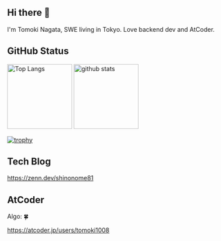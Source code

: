 ## Hi there 👋
I'm Tomoki Nagata, SWE living in Tokyo. Love backend dev and AtCoder. 

## GitHub Status
<p align="left"> 
  <img alt="Top Langs" height="150px" src="https://github-readme-stats.vercel.app/api/top-langs/?username=Tomoki108&layout=compact&show_icons=true&theme=onedark" />
  <img alt="github stats" height="150px" src="https://github-readme-stats.vercel.app/api?username=Tomoki108&theme=onedark&show_icons=ture" />
</p>

[![trophy](https://github-profile-trophy.vercel.app/?username=Tomoki108&theme=onedark&column=8)](https://github.com/ryo-ma/github-profile-trophy)

## Tech Blog
https://zenn.dev/shinonome81

## AtCoder

Algo: 🍀

https://atcoder.jp/users/tomoki1008


<!--
**Tomoki108/Tomoki108** is a ✨ _special_ ✨ repository because its `README.md` (this file) appears on your GitHub profile.

Here are some ideas to get you started:

- 🔭 I’m currently working on ...
- 🌱 I’m currently learning ...
- 👯 I’m looking to collaborate on ...
- 🤔 I’m looking for help with ...
- 💬 Ask me about ...
- 📫 How to reach me: ...
- 😄 Pronouns: ...
- ⚡ Fun fact: ...
-->
